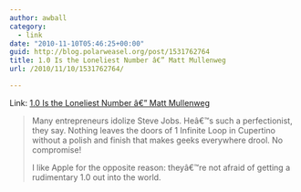 ```yaml
---
author: awball
category:
  - link
date: "2010-11-10T05:46:25+00:00"
guid: http://blog.polarweasel.org/post/1531762764
title: 1.0 Is the Loneliest Number â€” Matt Mullenweg
url: /2010/11/10/1531762764/

---
```

Link: [1.0 Is the Loneliest Number â€” Matt Mullenweg](http://ma.tt/2010/11/one-point-oh/)

> Many entrepreneurs idolize Steve Jobs. Heâ€™s such a perfectionist, they say. Nothing leaves the doors of 1 Infinite Loop in Cupertino without a polish and finish that makes geeks everywhere drool. No compromise!
>
> I like Apple for the opposite reason: theyâ€™re not afraid of getting a rudimentary 1.0 out into the world.

